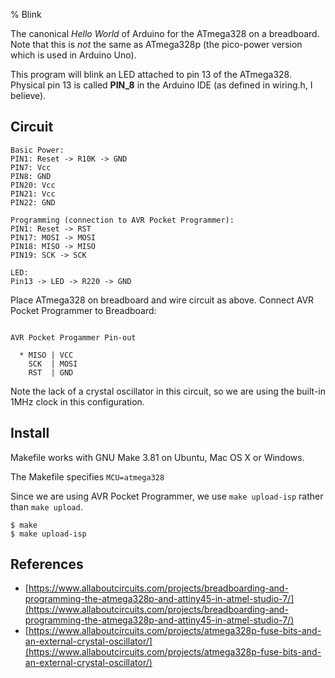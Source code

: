 % Blink

The canonical _Hello World_ of Arduino for the ATmega328 on a breadboard. Note that
this is _not_ the same as ATmega328p (the pico-power version which is used in
Arduino Uno).

This program will blink an LED attached to pin 13 of the ATmega328. Physical pin
13 is called **PIN_8** in the Arduino IDE (as defined in wiring.h, I believe).

## Circuit

```
Basic Power:
PIN1: Reset -> R10K -> GND
PIN7: Vcc
PIN8: GND
PIN20: Vcc
PIN21: Vcc
PIN22: GND

Programming (connection to AVR Pocket Programmer):
PIN1: Reset -> RST
PIN17: MOSI -> MOSI
PIN18: MISO -> MISO
PIN19: SCK -> SCK

LED:
Pin13 -> LED -> R220 -> GND

```

Place ATmega328 on breadboard and wire circuit as above. 
Connect AVR Pocket Programmer to Breadboard:

```

AVR Pocket Progammer Pin-out

  * MISO | VCC
    SCK  | MOSI
    RST  | GND

```

Note the lack of a crystal oscillator in this circuit, so we are using
the built-in 1MHz clock in this configuration.

## Install

Makefile works with GNU Make 3.81 on Ubuntu, Mac OS X or Windows.

The Makefile specifies `MCU=atmega328`

Since we are using AVR Pocket Programmer, we use `make upload-isp` rather than
`make upload`.

```
$ make
$ make upload-isp
```


## References

 * [https://www.allaboutcircuits.com/projects/breadboarding-and-programming-the-atmega328p-and-attiny45-in-atmel-studio-7/](https://www.allaboutcircuits.com/projects/breadboarding-and-programming-the-atmega328p-and-attiny45-in-atmel-studio-7/)
 * [https://www.allaboutcircuits.com/projects/atmega328p-fuse-bits-and-an-external-crystal-oscillator/](https://www.allaboutcircuits.com/projects/atmega328p-fuse-bits-and-an-external-crystal-oscillator/)

